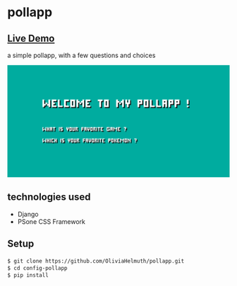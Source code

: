 # pollapp

## <a href="https://olivia-helmuth-pollapp.herokuapp.com" target="_blank">Live Demo</a>

a simple pollapp, with a few questions and choices

<img src="./poll/pollapp/static/pollapp/images/Screenshot%202020-10-06%20at%2022.38.12.png" width=600>

## technologies used 
* Django
* PSone CSS Framework

## Setup
``` shell
$ git clone https://github.com/OliviaHelmuth/pollapp.git
$ cd config-pollapp
$ pip install
```